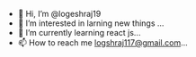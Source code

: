 - 👋 Hi, I’m @logeshraj19
- 👀 I’m interested in larning new things ...
- 🌱 I’m currently learning react js...
- 📫 How to reach me logshraj117@gmail.com...

<!---
logeshraj19/logeshraj19 is a ✨ special ✨ repository because its `README.md` (this file) appears on your GitHub profile.
You can click the Preview link to take a look at your changes.
--->
